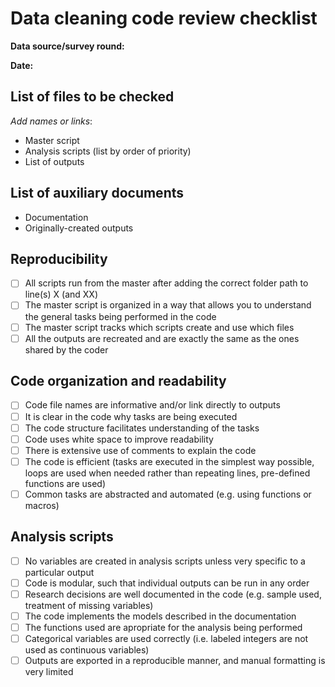 # Data cleaning code review checklist

**Data source/survey round:**

**Date:**  

## List of files to be checked 
_Add names or links_:
- Master script
- Analysis scripts (list by order of priority)
- List of outputs

## List of auxiliary documents
- Documentation
- Originally-created outputs

## Reproducibility
- [ ] All scripts run from the master after adding the correct folder path to line(s) X (and XX)
- [ ] The master script is organized in a way that allows you to understand the general tasks being performed in the code
- [ ] The master script tracks which scripts create and use which files
- [ ] All the outputs are recreated and are exactly the same as the ones shared by the coder

## Code organization and readability
- [ ] Code file names are informative and/or link directly to outputs
- [ ] It is clear in the code why tasks are being executed
- [ ] The code structure facilitates understanding of the tasks
- [ ] Code uses white space to improve readability
- [ ] There is extensive use of comments to explain the code
- [ ] The code is efficient (tasks are executed in the simplest way possible, loops are used when needed rather than repeating lines, pre-defined functions are used)
- [ ] Common tasks are abstracted and automated (e.g. using functions or macros)

## Analysis scripts
- [ ] No variables are created in analysis scripts unless very specific to a particular output
- [ ] Code is modular, such that individual outputs can be run in any order
- [ ] Research decisions are well documented in the code (e.g. sample used, treatment of missing variables)
- [ ] The code implements the models described in the documentation
- [ ] The functions used are apropriate for the analysis being performed
- [ ] Categorical variables are used correctly (i.e. labeled integers are not used as continuous variables)
- [ ] Outputs are exported in a reproducible manner, and manual formatting is very limited
